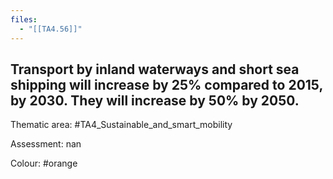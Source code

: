 ```yaml
---
files:
  - "[[TA4.56]]"
---
```

## Transport by inland waterways and short sea shipping will increase by 25% compared to 2015, by 2030. They will increase by 50% by 2050.

Thematic area: #TA4_Sustainable_and_smart_mobility

Assessment: nan

Colour: #orange